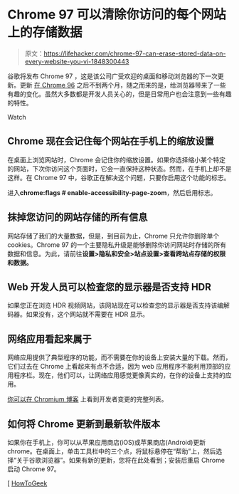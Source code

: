 # Chrome 97 可以清除你访问的每个网站上的存储数据

> 原文：<https://lifehacker.com/chrome-97-can-erase-stored-data-on-every-website-you-vi-1848300443>

谷歌将发布 Chrome 97 ，这是该公司广受欢迎的桌面和移动浏览器的下一次更新。更新 [在 Chrome 96](https://www.howtogeek.com/768637/whats-new-in-chrome-96/) 之后不到两个月，随之而来的是，给浏览器带来了一些有趣的变化。虽然大多数都是开发人员关心的，但是日常用户也会注意到一些有趣的特性。

Watch

## Chrome 现在会记住每个网站在手机上的缩放设置

在桌面上浏览网站时，Chrome 会记住你的缩放设置。如果你选择缩小某个特定的网站，下次你访问这个页面时，它会一直保持这种状态。然而，在手机上却不是这样。在 Chrome 97 中，谷歌正在解决这个问题，只要你启用这个功能的标志。

进入**chrome:flags # enable-accessibility-page-zoom**，然后启用标志。

## 抹掉您访问的网站存储的所有信息

网站存储了我们的大量数据，但是，到目前为止，Chrome 只允许你删除单个 cookies。Chrome 97 的一个主要隐私升级是能够删除你访问网站时存储的所有数据和信息。为此，请前往**设置>隐私和安全>站点设置>查看跨站点存储的权限和数据。**

## Web 开发人员可以检查您的显示器是否支持 HDR

如果您正在浏览 HDR 视频网站，该网站现在可以检查您的显示器是否支持该编解码器。如果没有，这个网站就不需要在 HDR 显示。

## **网络应用看起来属于**

网络应用提供了典型程序的功能，而不需要在你的设备上安装大量的下载。然而，它们过去在 Chrome 上看起来有点不合适，因为 web 应用程序不能利用顶部的应用程序栏。现在，他们可以，让网络应用感觉更像真实的，在你的设备上支持的应用。

[你可以在 Chromium 博客](https://blog.chromium.org/2021/11/chrome-97-webtransport-new-array-static.html) 上看到开发者变更的完整列表。

## 如何将 Chrome 更新到最新软件版本

如果你在手机上，你可以从苹果应用商店(iOS)或苹果商店(Android)更新 chrome。在桌面上，单击工具栏中的三个点，将鼠标悬停在“帮助”上，然后选择“关于谷歌浏览器”。如果有新的更新，您将在此处看到；安装后重启 Chrome 启动 Chrome 97。

[ [HowToGeek](https://www.howtogeek.com/776987/whats-new-in-chrome-97/)